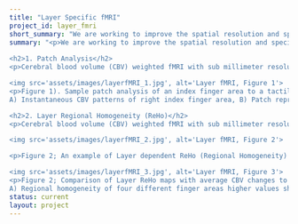 ```yaml
---
title: "Layer Specific fMRI"
project_id: layer_fmri
short_summary: "We are working to improve the spatial resolution and specificity of fMRI so that it is possible to distinguish neural activity changes across cortical layers."
summary: "<p>We are working to improve the spatial resolution and specificity of fMRI so that it is possible to distinguish neural activity changes across cortical layers and better understand the mechanisms of mesoscale activity.</p>
 
<h2>1. Patch Analysis</h2>
<p>Cerebral blood volume (CBV) weighted fMRI with sub millimeter resolution has been shown to resolve layer specific brain activity. Most of the layer studies are focused on reporting depth dependent activity patterns so called layer profiles. However, those profiles are very dynamic in time and averaging them across time may mislead the interpretation of feedback and feedforward activity patterns. Here we propose a patch analysis, which focuses both depth and time information of a given cortical patch. This not only helps direct viewing of profile changes in time, but it also allows several different analysis approaches like ranking feedback and feed forwardness, capturing time instances of a specific layer in time in each cortical patch.</p>

<img src='assets/images/layerfMRI_1.jpg', alt='Layer fMRI, Figure 1'>
<p>Figure 1). Sample patch analysis of an index finger area to a tactile stimulation.
A) Instantaneous CBV patterns of right index finger area, B) Patch representation of the depth dependent activity C) three main Centroids of the K-Means clustering. D) Cluster indices of every instantaneous layer profile, yellow for upper, blue for middle, red for deeper. Also, blue arrows indicating the time of tactile stimuli introduced to the index finger</p>

<h2>2. Layer Regional Homogeneity (ReHo)</h2>
<p>Cerebral blood volume (CBV) weighted fMRI with sub millimeter resolution has been shown to resolve layer specific brain activity. However rigorous processing pipelines are needed to localize the depth dependent activity. Here we propose a simple tool to characterize mesoscale structure by using local connectivity patterns. It is model free and fast tool for exploring any layer data given only the depth of the voxels, also the regions Layer ReHo highlights are in line with the task dependent activity.</p>

<img src='assets/images/layerfMRI_2.jpg', alt='Layer fMRI, Figure 2'>

<p>Figure 2; An example of Layer dependent ReHo (Regional Homogeneity) calculation. Time courses are extracted from the same laminar bin and correlation coefficients across all pairs are calculated. A square matrix with a size of the number of voxels is averaged for each column. This gives a coefficient or in other words weight of that voxel to the laminar bin which is given to the voxel as a ReHo value.</p>

<img src='assets/images/layerfMRI_3.jpg', alt='Layer fMRI, Figure 3'>
<p>Figure 2; Comparison of Layer ReHo maps with average CBV changes to tactile stimuli
A) Regional homogeneity of four different finger areas higher values showing more homogeneous pattern B) average CBV change in finger areas are shown in percent signal change</p>"
status: current
layout: project
---
```

